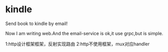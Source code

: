 # kindle
Send book to kindle by email!

Now I am writing web.And the email-service is ok,it use grpc,but is simple.


1:http设计框架框架，反射实现路由 
2:http不使用框架，mux对应handler

